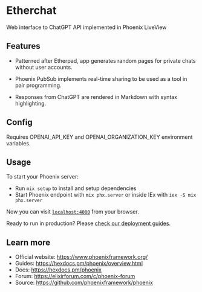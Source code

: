 # Etherchat

Web interface to ChatGPT API implemented in Phoenix LiveView

## Features

- Patterned after Etherpad, app generates random pages for private chats without user accounts.

- Phoenix PubSub implements real-time sharing to be used as a tool in pair programming.

- Responses from ChatGPT are rendered in Markdown with syntax highlighting.

## Config

Requires OPENAI_API_KEY and OPENAI_ORGANIZATION_KEY environment variables.


## Usage

To start your Phoenix server:

  * Run `mix setup` to install and setup dependencies
  * Start Phoenix endpoint with `mix phx.server` or inside IEx with `iex -S mix phx.server`

Now you can visit [`localhost:4000`](http://localhost:4000) from your browser.

Ready to run in production? Please [check our deployment guides](https://hexdocs.pm/phoenix/deployment.html).

## Learn more

  * Official website: https://www.phoenixframework.org/
  * Guides: https://hexdocs.pm/phoenix/overview.html
  * Docs: https://hexdocs.pm/phoenix
  * Forum: https://elixirforum.com/c/phoenix-forum
  * Source: https://github.com/phoenixframework/phoenix
